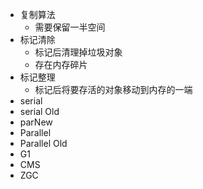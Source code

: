 - 复制算法
	- 需要保留一半空间
- 标记清除
	- 标记后清理掉垃圾对象
	- 存在内存碎片
- 标记整理
	- 标记后将要存活的对象移动到内存的一端
- serial
- serial Old
- parNew
- Parallel
- Parallel Old
- G1
- CMS
- ZGC